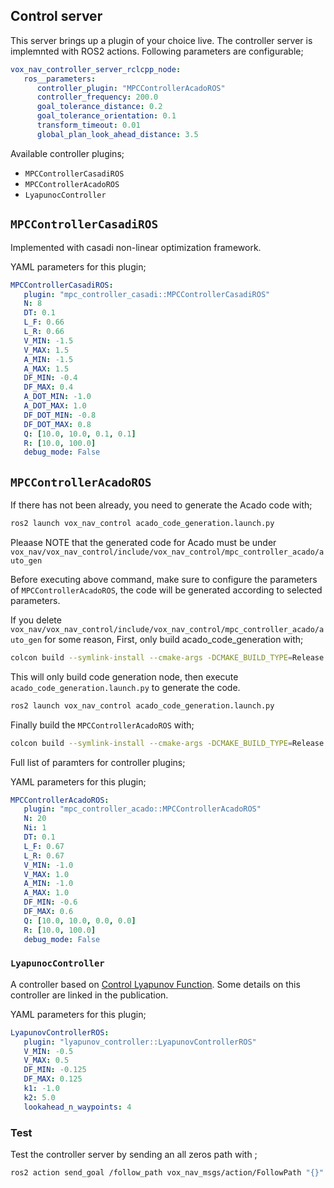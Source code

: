 ## Control server
This server brings up a plugin of your choice live. The controller server is implemnted with ROS2 actions. 
Following parameters are configurable;

```yaml
vox_nav_controller_server_rclcpp_node:
   ros__parameters:
      controller_plugin: "MPCControllerAcadoROS"                              # other options: MPCControllerCasadiROS, MPCControllerAcadoROS, LyapunocController
      controller_frequency: 200.0                                             # acado is really fast(+1000.0Hz) casadi can deal up to just 20.0Hz maybe
      goal_tolerance_distance: 0.2                                            # in meters, once smaller than this one controller tries to minimize orientation error
      goal_tolerance_orientation: 0.1                                         # in radians, once smaller than this value,controller exits with success
      transform_timeout: 0.01                                                 # seconds, this is used to regulate lookUpTransfrom calls from tf2
      global_plan_look_ahead_distance: 3.5                                    # look this amount of meters from current robot pose to remaining global path
```

Available controller plugins; 
* `MPCControllerCasadiROS`
* `MPCControllerAcadoROS`
* `LyapunocController`

## `MPCControllerCasadiROS`

Implemented with casadi non-linear optimization framework. 

YAML parameters for this plugin;

```yaml
MPCControllerCasadiROS:
   plugin: "mpc_controller_casadi::MPCControllerCasadiROS"
   N: 8                                                                 # timesteps in MPC Horizon
   DT: 0.1                                                              # discretization time between timesteps(s)
   L_F: 0.66                                                            # distance from CoG to front axle(m)
   L_R: 0.66                                                            # distance from CoG to rear axle(m)
   V_MIN: -1.5                                                          # min / max velocity constraint(m / s)
   V_MAX: 1.5
   A_MIN: -1.5                                                          # min / max acceleration constraint(m / s ^ 2)
   A_MAX: 1.5
   DF_MIN: -0.4                                                         # min / max front steer angle constraint(rad)
   DF_MAX: 0.4
   A_DOT_MIN: -1.0                                                      # min / max jerk constraint(m / s ^ 3)
   A_DOT_MAX: 1.0
   DF_DOT_MIN: -0.8                                                     # min / max front steer angle rate constraint(rad / s)
   DF_DOT_MAX: 0.8
   Q: [10.0, 10.0, 0.1, 0.1]                                            # weights on x, y, psi, and v.
   R: [10.0, 100.0]                                                     # weights on jerk and slew rate(steering angle derivative)
   debug_mode: False                                                    # enable/disable debug messages
```
## `MPCControllerAcadoROS`

If there has not been already, you need to generate the Acado code with; 

```bash
ros2 launch vox_nav_control acado_code_generation.launch.py
```

Pleaase NOTE that the generated code for Acado must be under `vox_nav/vox_nav_control/include/vox_nav_control/mpc_controller_acado/auto_gen`

Before executing above command, make sure to configure the parameters of `MPCControllerAcadoROS`, the code will be generated according to selected parameters.

If you delete `vox_nav/vox_nav_control/include/vox_nav_control/mpc_controller_acado/auto_gen` for some reason, 
First, only build acado_code_generation with; 

```bash
colcon build --symlink-install --cmake-args -DCMAKE_BUILD_TYPE=Release -DACADOS_WITH_QPOASES=ON -DACADO_CODE_IS_READY=OFF
```
This will only build code generation node, then execute `acado_code_generation.launch.py` to generate the code. 

```bash
ros2 launch vox_nav_control acado_code_generation.launch.py
```

Finally build the `MPCControllerAcadoROS` with;

```bash
colcon build --symlink-install --cmake-args -DCMAKE_BUILD_TYPE=Release -DACADOS_WITH_QPOASES=ON -DACADO_CODE_IS_READY=ON
```

Full list of paramters for controller plugins;

YAML parameters for this plugin;

```yaml
MPCControllerAcadoROS:
   plugin: "mpc_controller_acado::MPCControllerAcadoROS"
   N: 20                                                                # timesteps in MPC Horizon
   Ni: 1
   DT: 0.1                                                              # discretization time between timesteps(s)
   L_F: 0.67                                                            # distance from CoG to front axle(m)
   L_R: 0.67                                                            # distance from CoG to rear axle(m)
   V_MIN: -1.0                                                          # min / max velocity constraint(m / s)
   V_MAX: 1.0
   A_MIN: -1.0                                                          # min / max acceleration constraint(m / s ^ 2)
   A_MAX: 1.0
   DF_MIN: -0.6                                                         # min / max front steer angle constraint(rad)
   DF_MAX: 0.6
   Q: [10.0, 10.0, 0.0, 0.0]                                            # weights on x, y, v, and psi.
   R: [10.0, 100.0]                                                     # weights on input acc and df, acceleration and steering angle
   debug_mode: False                                                    # enable/disable debug messages
```

### `LyapunocController`
A controller based on [Control Lyapunov Function](https://arxiv.org/pdf/2210.02837v1.pdf). Some details on this controller are linked in the publication. 

YAML parameters for this plugin;
```yaml
LyapunovControllerROS:
   plugin: "lyapunov_controller::LyapunovControllerROS"
   V_MIN: -0.5                                                          # min / max velocity constraint(m / s)
   V_MAX: 0.5
   DF_MIN: -0.125                                                       # min / max front steer angle constraint(rad)
   DF_MAX: 0.125
   k1: -1.0                                                             # Control coefficents, see the related paper. 
   k2: 5.0
   lookahead_n_waypoints: 4                                             # Number of waypoints on the path to follow
```

### Test
Test the controller server by sending an all zeros path with ;
 
```bash
ros2 action send_goal /follow_path vox_nav_msgs/action/FollowPath "{}"
``` 